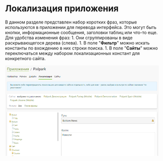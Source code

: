 # Локализация приложения
В данном разделе представлен набор коротких фраз, которые используются в приложении для перевода интерфейса. Это могут быть кнопки, информационные сообщения, заголовки таблиц или что-то еще.
Для удобства изменения фраз:
    1. Они сгруппированы в виде раскрывающегося дерева (слева).
    1. В поле "__Фильтр__" можно искать константы по вхождению в них строки поиска.
    1. В поле "__Сайты__" можно переключаться между набором локализационных констант для конкретного сайта.
    
![](../_media/app/localization.png)